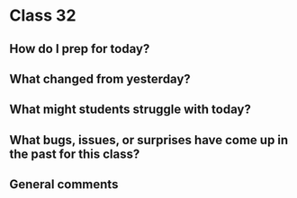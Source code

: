 # Class 32

## How do I prep for today?
 
## What changed from yesterday? 

## What might students struggle with today? 

## What bugs, issues, or surprises have come up in the past for this class?

## General comments

